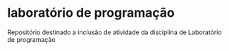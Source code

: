 # laboratório de programação

Repositório destinado a inclusão de atividade da disciplina de Laboratório de programação
